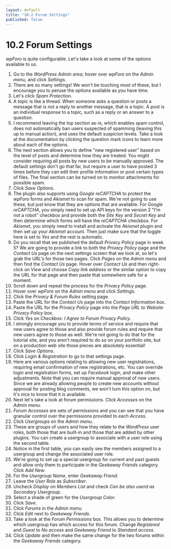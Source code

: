 ```yaml
---
layout: default
title: "10.2 Forum Settings"
published: false
---
```


# 10.2 Forum Settings

_wpForo_ is quite configurable. Let's take a look at some of the options available to us.

1. Go to the _WordPress Admin area_, hover over _wpForo_ on the _Admin menu_, and click _Settings_.
2. There are so many settings! We won't be touching most of these, but I encourage you to peruse the options available as you have time.
3. Let's click _Spam Protection_.
4. A topic is like a thread. When someone asks a question or posts a message that is not a reply to another message, that is a topic. A post is an individual response to a topic, such as a reply or an answer to a question.
5. I recommend leaving the top section as-is, which enables spam control, does not automatically ban users suspected of spamming (leaving this up to manual action), and uses the default suspicion levels. Take a look at the documentation by clicking the question mark icons to learn more about each of the options.
6. The next section allows you to define "new registered user" based on the level of posts and determine how they are treated. You might consider requiring all posts by new users to be manually approved. The default settings don't go that far, but require a user to have posted 3 times before they can edit their profile information or post certain types of files. The final section can be turned on to monitor attachments for possible spam.
7. Click _Save Options_.
8. The plugin also supports using _Google reCAPTCHA_ to protect the _wpForo_ forms and _Akismet_ to scan for spam. We're not going to use these, but just know that they are options that are available. For _Google reCAPTCHA_, you simply need to set up API keys for the version 2 "I'm not a robot" checkbox and provide both the _Site Key_ and _Secret Key_ and then determine which forms will have the _reCAPTCHA_ checkbox. For _Akismet_, you simply need to install and activate the _Akismet_ plugin and then set up your _Akismet_ account. Then just make sure that the toggle here is set to _Yes_ and the rest is automatic.
9. Do you recall that we published the default _Privacy Policy_ page in week 5? We are going to provide a link to both the _Privacy Policy_ page and the _Contact Us_ page on the next settings screen that we look at, so let's grab the URL's for those two pages. Click _Pages_ on the _Admin menu_ and then find the _Contact Us_ page. Hover over _Contact Us_ and then right-click on _View_ and choose _Copy link address_ or the similar option to copy the URL for that page and then paste that somewhere safe for a moment.
10. Scroll down and repeat the process for the _Privacy Policy_ page.
11. Hover over _wpForo_ on the _Admin menu_ and click _Settings_.
12. Click the _Privacy & Forum Rules_ setting page.
13. Paste the URL for the _Contact Us_ page into the _Contact Information_ box.
14. Paste the URL for the _Privacy Policy_ page into the _Page URL to Website Privacy Policy_ box.
15. Click _Yes_ on _Checkbox: I Agree to Forum Privacy Policy_.
16. I strongly encourage you to provide terms of service and require that new users agree to those and also provide forum rules and require that new users agree to those as well. We're not going to do that for the tutorial site, and you aren't required to do so on your portfolio site, but on a production web site those pieces are absolutely essential!
17. Click _Save Options_.
18. Click _Login & Registration_ to go to that settings page.
19. Here are various options relating to allowing new user registrations, requiring email confirmation of new registrations, etc. You can override login and registration forms, set up _Facebook_ login, and make other adjustments. Note that you can require manual approval of new users. Since we are already allowing people to create new accounts without approval for posting blog comments, we won't turn this option on, but it's nice to know that it is available.
20. Next let's take a look at forum permissions. Click _Accesses_ on the _Admin menu_.
21. _Forum Accesses_ are sets of permissions and you can see that you have granular control over the permissions provided to each _Access_.
22. Click _Usergroups_ on the _Admin menu_.
23. These are groups of users and how they relate to the _WordPress_ user roles, both those that are built-in and those that are added by other plugins. You can create a usergroup to associate with a user role using the second table.
24. Notice in the first table, you can easily see the members assigned to a usergroup and change the associated user role.
25. We're going to set up a special usergroup for current and past guests and allow only them to participate in the _Geekaway Friends_ category. Click _Add New_.
26. For the _Usergroup Name_, enter _Geekaway Friend_.
27. Leave the _User Role_ as _Subscriber_.
28. Uncheck _Display on Members List_ and check _Can be also userd as Secondary Usergroup_.
29. Select a shade of green for the _Usergroup Color_.
30. Click _Save_.
31. Click _Forums_ in the _Admin menu_.
32. Click _Edit_ next to _Geekaway Friends_.
33. Take a look at the _Forum Permissions_ box. This allows you to determine which usergroup has which access for this forum. Change _Registered_ and _Guest_ to _No access_ and _Geekaway Friend_ to _Standard access_.
34. Click _Update_ and then make the same change for the two forums within the _Geekaway Friends_ category.
